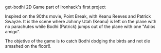get-bodhi
2D Game part of Ironhack's first project

Inspired on the 90ths movie, Point Break, with Keanu Reeves and Patrick Swayze. It is the scene where Johnny Utah (Keanu) is left on the plane with no parachutes while Bodhi (Patrick) jumps out of the plane with one "Adios amigo".

The objetive of the game is to catch Bodhi dodging the birds and not die smashed on the floor!!.
